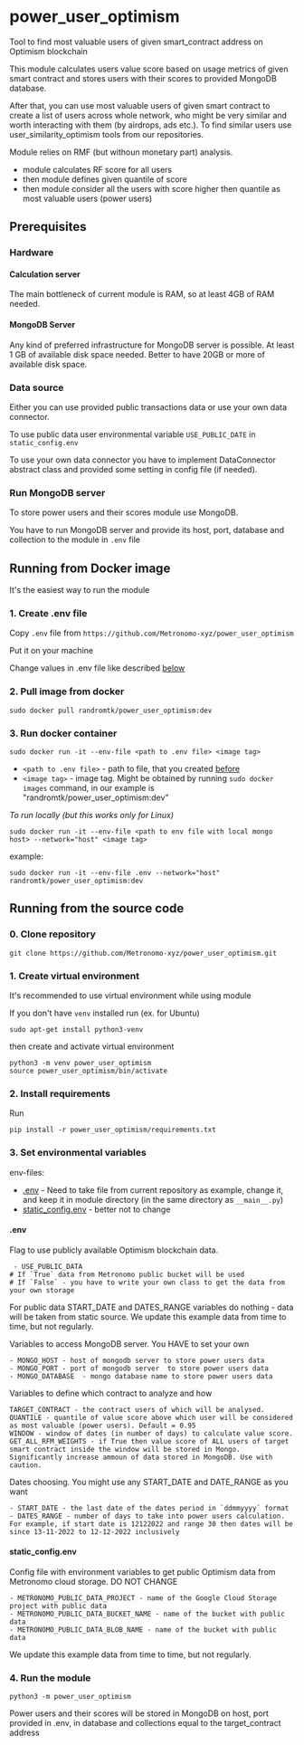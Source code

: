 # power_user_optimism
Tool to find most valuable users of given smart_contract address on Optimism blockchain

This module calculates users value score based on usage metrics of given smart contract and stores users with their scores to provided MongoDB database.

After that, you can use most valuable users of given smart contract to create a list of users across whole network, who might be very similar and worth interacting with them (by airdrops, ads etc.). To find similar users use user_similarity_optimism tools from our repositories.

Module relies on RMF (but withoun monetary part) analysis.
 - module calculates RF score for all users
 - then module defines given quantile of score
 - then module consider all the users with score higher then quantile as most valuable users (power users)

## Prerequisites

### Hardware
#### Calculation server
The main bottleneck of current module is RAM, so at least 4GB of RAM needed. 

#### MongoDB Server
Any kind of preferred infrastructure for MongoDB server is possible. At least 1 GB of available disk space needed. Better to have 20GB or more of available disk space.

### Data source
Either you can use provided public transactions data or use your own data connector. 

To use public data user environmental variable `USE_PUBLIC_DATE` in `static_config.env`

To use your own data connector you have to implement DataConnector abstract class and provided some setting in config file (if needed). 

### Run MongoDB server

To store power users and their scores module use MongoDB. 

You have to run MongoDB server and provide its host, port, database and collection to the module in `.env` file

## Running from Docker image
It's the easiest way to run the module

### 1. Create .env file

Copy `.env` file from `https://github.com/Metronomo-xyz/power_user_optimism`

Put it on your machine

Change values in .env file like described [below](#env)

### 2. Pull image from docker

```
sudo docker pull randromtk/power_user_optimism:dev
```

### 3. Run docker container

```
sudo docker run -it --env-file <path to .env file> <image tag>
```

- `<path to .env file>` - path to file, that you created [before](#1createenvfile)
- `<image tag>` - image tag. Might be obtained by running `sudo docker images` command, in our example is "randromtk/power_user_optimism:dev"

*To run locally (but this works only for Linux)*

```
sudo docker run -it --env-file <path to env file with local mongo host> --network="host" <image tag>
```

example:
```
sudo docker run -it --env-file .env --network="host" randromtk/power_user_optimism:dev
```

## Running from the source code

### 0. Clone repository

`git clone https://github.com/Metronomo-xyz/power_user_optimism.git`

### 1. Create virtual environment

It's recommended to use virtual environment while using module

If you don't have `venv` installed run (ex. for Ubuntu)
```
sudo apt-get install python3-venv
```
then create and activate virtual environment
```
python3 -m venv power_user_optimism
source power_user_optimism/bin/activate
```

### 2. Install requirements
Run
```
pip install -r power_user_optimism/requirements.txt
```

### 3. Set environmental variables

env-files:
- [.env](#env) - Need to take file from current repository as example, change it, and keep it in module directory (in the same directory as `__main__.py`)
- [static_config.env](#static_configenv) - better not to change

#### .env
Flag to use publicly available Optimism blockchain data.
```
 - USE_PUBLIC_DATA
# If `True` data from Metronomo public bucket will be used
# If `False` - you have to write your own class to get the data from your own storage 
 ```
For public data START_DATE and DATES_RANGE variables do nothing - data will be taken from static source. We update this example data from time to time, but not regularly.

Variables to access MongoDB server. You HAVE to set your own

```
- MONGO_HOST - host of mongodb server to store power users data
- MONGO_PORT - port of mongodb server  to store power users data
- MONGO_DATABASE  - mongo database name to store power users data
```
Variables to define which contract to analyze and how
```
TARGET_CONTRACT - the contract users of which will be analysed.
QUANTILE - quantile of value score above which user will be considered as most valuable (power users). Default = 0.95
WINDOW - window of dates (in number of days) to calculate value score.
GET_ALL_RFM_WEIGHTS - if True then value score of ALL users of target smart contract inside the window will be stored in Mongo. Significantly increase ammoun of data stored in MongoDB. Use with caution.
```

Dates choosing. You might use any START_DATE and DATE_RANGE as you want
```
- START_DATE - the last date of the dates period in `ddmmyyyy` format
- DATES_RANGE - number of days to take into power users calculation. For example, if start date is 12122022 and range 30 then dates will be since 13-11-2022 to 12-12-2022 inclusively
```

#### static_config.env
Config file with environment variables to get public Optimism data from Metronomo cloud storage. DO NOT CHANGE
```
- METRONOMO_PUBLIC_DATA_PROJECT - name of the Google Cloud Storage project with public data
- METRONOMO_PUBLIC_DATA_BUCKET_NAME - name of the bucket with public data
- METRONOMO_PUBLIC_DATA_BLOB_NAME - name of the bucket with public data
```
We update this example data from time to time, but not regularly.

### 4. Run the module

```python3 -m power_user_optimism```

Power users and their scores will be stored in MongoDB on host, port provided in .env, in database and collections equal to the target_contract address

